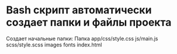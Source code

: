 # Bash скрипт автоматически создает папки и файлы проекта
 Создает начальные папки:
   Папка app/css/style.css
             js/main.js
             scss/style.scss
             images
             fonts
             index.html
   
